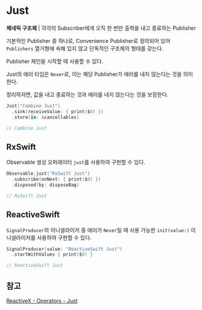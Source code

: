 # Just

**제네릭 구조체** | 각각의 Subscriber에게 오직 한 번만 출력을 내고 종료하는 Publisher

기본적인 Publisher 중 하나로, Convenience Publisher로 정의되어 있어 `Publishers` 열거형에 속해 있지 않고 단독적인 구조체의 형태를 갖는다.

Publisher 체인을 시작할 때 사용할 수 있다.

Just의 에러 타입은 `Never`로, 이는 해당 Publisher가 에러를 내지 않는다는 것을 의미한다.

정리하자면, 값을 내고 종료하는 것과 에러를 내지 않는다는 것을 보장한다.

```swift
Just("Combine Just")
  .sink(receiveValue: { print($0) })
  .store(in: &cancellables)

// Combine Just
```

## RxSwift

Observable 생성 오퍼레이터 `just`를 사용하여 구현할 수 있다.

```swift
Observable.just("RxSwift Just")
  .subscribe(onNext: { print($0) })
  .disposed(by: disposeBag)

// RxSwift Just
```

## ReactiveSwift

`SignalProducer`의 이니셜라이저 중 에러가 `Never`일 때 사용 가능한 `init(value:)` 이니셜라이저를 사용하여 구현할 수 있다.

```swift
SignalProducer(value: "ReactiveSwift Just")
  .startWithValues { print($0) }

// ReactiveSwift Just
```

## 참고

[ReactiveX - Operators - Just](http://reactivex.io/documentation/operators/just.html)

